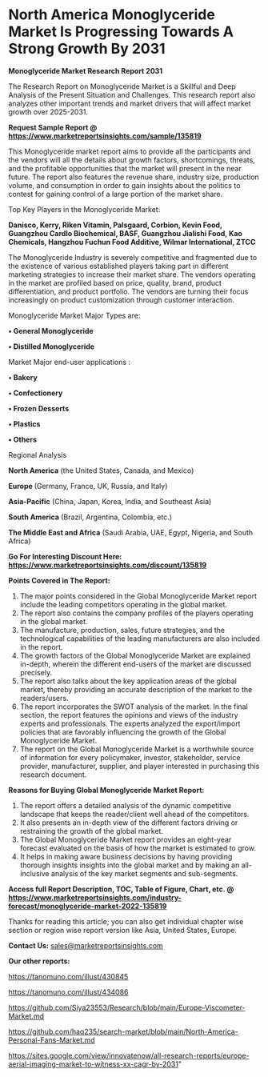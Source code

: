 # North America Monoglyceride Market Is Progressing Towards A Strong Growth By 2031

<strong>Monoglyceride Market Research Report 2031</strong>

The Research Report on Monoglyceride Market is a Skillful and Deep Analysis of the Present Situation and Challenges. This research report also analyzes other important trends and market drivers that will affect market growth over 2025-2031.

<strong>Request Sample Report @ <a href=https://www.marketreportsinsights.com/sample/135819>https://www.marketreportsinsights.com/sample/135819</a></strong>

This Monoglyceride market report aims to provide all the participants and the vendors will all the details about growth factors, shortcomings, threats, and the profitable opportunities that the market will present in the near future. The report also features the revenue share, industry size, production volume, and consumption in order to gain insights about the politics to contest for gaining control of a large portion of the market share.

Top Key Players in the Monoglyceride Market:

<strong>Danisco, Kerry, Riken Vitamin, Palsgaard, Corbion, Kevin Food, Guangzhou Cardlo Biochemical, BASF, Guangzhou Jialishi Food, Kao Chemicals, Hangzhou Fuchun Food Additive, Wilmar International, ZTCC</strong>

The Monoglyceride Industry is severely competitive and fragmented due to the existence of various established players taking part in different marketing strategies to increase their market share. The vendors operating in the market are profiled based on price, quality, brand, product differentiation, and product portfolio. The vendors are turning their focus increasingly on product customization through customer interaction.

Monoglyceride Market Major Types are:

<strong>• General Monoglyceride

• Distilled Monoglyceride</strong>

Market Major end-user applications :

<strong>• Bakery

• Confectionery

• Frozen Desserts

• Plastics

• Others</strong>

Regional Analysis

</u><strong><b>North America</b></strong> (the United States, Canada, and Mexico)

<strong><b>Europe </b></strong>(Germany, France, UK, Russia, and Italy)

<strong><b>Asia-Pacific</b></strong> (China, Japan, Korea, India, and Southeast Asia)

<strong><b>South America</b></strong> (Brazil, Argentina, Colombia, etc.)

<strong><b>The Middle East and Africa</b></strong> (Saudi Arabia, UAE, Egypt, Nigeria, and South Africa)

<strong>Go For Interesting Discount Here: <a href=https://www.marketreportsinsights.com/discount/135819>https://www.marketreportsinsights.com/discount/135819</a></strong>

<strong>Points Covered in The Report:</strong>
<ol>
  <li>The major points considered in the Global Monoglyceride Market report include the leading competitors operating in the global market.</li>
  <li>The report also contains the company profiles of the players operating in the global market.</li>
  <li>The manufacture, production, sales, future strategies, and the technological capabilities of the leading manufacturers are also included in the report.</li>
  <li>The growth factors of the Global Monoglyceride Market are explained in-depth, wherein the different end-users of the market are discussed precisely.</li>
  <li>The report also talks about the key application areas of the global market, thereby providing an accurate description of the market to the readers/users.</li>
  <li>The report incorporates the SWOT analysis of the market. In the final section, the report features the opinions and views of the industry experts and professionals. The experts analyzed the export/import policies that are favorably influencing the growth of the Global Monoglyceride Market.</li>
  <li>The report on the Global Monoglyceride Market is a worthwhile source of information for every policymaker, investor, stakeholder, service provider, manufacturer, supplier, and player interested in purchasing this research document.</li>
</ol>
<strong>Reasons for Buying Global Monoglyceride Market Report:</strong>

<ol>
  <li>The report offers a detailed analysis of the dynamic competitive landscape that keeps the reader/client well ahead of the competitors.</li>
  <li>It also presents an in-depth view of the different factors driving or restraining the growth of the global market.</li>
  <li>The Global Monoglyceride Market report provides an eight-year forecast evaluated on the basis of how the market is estimated to grow.</li>
  <li>It helps in making aware business decisions by having providing thorough insights insights into the global market and by making an all-inclusive analysis of the key market segments and sub-segments.</li>
</ol>
<strong>Access full Report Description, TOC, Table of Figure, Chart, etc. @ <a href=https://www.marketreportsinsights.com/industry-forecast/monoglyceride-market-2022-135819>https://www.marketreportsinsights.com/industry-forecast/monoglyceride-market-2022-135819</a></strong>


Thanks for reading this article; you can also get individual chapter wise section or region wise report version like Asia, United States, Europe.

<strong>Contact Us:</strong>
sales@marketreportsinsights.com

<strong>Our other reports:</strong>

<a href=https://tanomuno.com/illust/430845>https://tanomuno.com/illust/430845</a>

<a href=https://tanomuno.com/illust/434086>https://tanomuno.com/illust/434086</a>

<a href=https://github.com/Siya23553/Research/blob/main/Europe-Viscometer-Market.md>https://github.com/Siya23553/Research/blob/main/Europe-Viscometer-Market.md</a>

<a href=https://github.com/haq235/search-market/blob/main/North-America-Personal-Fans-Market.md>https://github.com/haq235/search-market/blob/main/North-America-Personal-Fans-Market.md</a>

<a href=https://sites.google.com/view/innovatenow/all-research-reports/europe-aerial-imaging-market-to-witness-xx-cagr-by-2031>https://sites.google.com/view/innovatenow/all-research-reports/europe-aerial-imaging-market-to-witness-xx-cagr-by-2031</a>"

